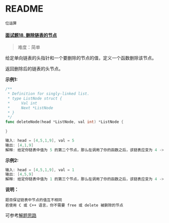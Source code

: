 # README

`位运算` 

#### [面试题18. 删除链表的节点](https://leetcode-cn.com/problems/shan-chu-lian-biao-de-jie-dian-lcof/)

> 难度：简单

给定单向链表的头指针和一个要删除的节点的值，定义一个函数删除该节点。

返回删除后的链表的头节点。



**示例1:**

~~~go
/**
 * Definition for singly-linked list.
 * type ListNode struct {
 *     Val int
 *     Next *ListNode
 * }
 */
func deleteNode(head *ListNode, val int) *ListNode {
    
}

输入: head = [4,5,1,9], val = 5
输出: [4,1,9]
解释: 给定你链表中值为 5 的第二个节点，那么在调用了你的函数之后，该链表应变为 4 -> 1 -> 9.
~~~

**示例2:**

~~~go
输入: head = [4,5,1,9], val = 1
输出: [4,5,9]
解释: 给定你链表中值为 1 的第三个节点，那么在调用了你的函数之后，该链表应变为 4 -> 5 -> 9.
~~~



**说明：**

~~~
题目保证链表中节点的值互不相同
若使用 C 或 C++ 语言，你不需要 free 或 delete 被删除的节点
~~~

可参考[解题思路](https://leetcode-cn.com/problems/shan-chu-lian-biao-de-jie-dian-lcof/solution/golang-shan-chu-lian-biao-de-jie-dian-by-sakura-15/)

